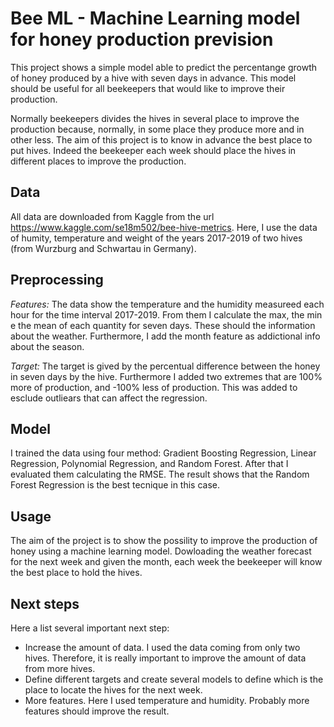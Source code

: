 # Bee ML - Machine Learning model for honey production prevision

This project shows a simple model able to predict the percentange growth of honey produced by a hive with seven days in advance. This model should be useful for all beekeepers that would like to improve their production.

Normally beekeepers divides the hives in several place to improve the production because, normally, in some place they produce more and in other less. The aim of this project is to know in advance the best place to put hives. Indeed the beekeeper each week should place the hives in different places to improve the production.

## Data 
All data are downloaded from Kaggle from the url https://www.kaggle.com/se18m502/bee-hive-metrics. Here, I use the data of humity, temperature and weight of the years 2017-2019 of two hives (from Wurzburg and Schwartau in Germany).

## Preprocessing

*Features:* The data show the temperature and the humidity measureed each hour for the time interval 2017-2019. From them I calculate the max, the min e the mean of each quantity for seven days. These should the information about the weather. Furthermore, I add the month feature as addictional info about the season. 

*Target:* The target is gived by the percentual difference between the honey in seven days by the hive. Furthermore I added two extremes that are 100% more of production, and -100% less of production. This was added to esclude outliears that can affect the regression.

## Model
I trained the data using four method: Gradient Boosting Regression, Linear Regression, Polynomial Regression, and Random Forest. After that I evaluated them calculating the RMSE. The result shows that the Random Forest Regression is the best tecnique in this case.

## Usage

The aim of the project is to show the possility to improve the production of honey using a machine learning model. Dowloading the weather forecast for the next week and given the month, each week the beekeeper will know the best place to hold the hives.

## Next steps
Here a list several important next step:
- Increase the amount of data. I used the data coming from only two hives. Therefore, it is really important to improve the amount of data from more hives.
- Define different targets and create several models to define which is the place to locate the hives for the next week.
- More features. Here I used temperature and humidity. Probably more features should improve the result. 
 

